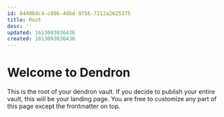 ```yaml
---
id: 64406dc4-c086-4dbd-9756-7212a2625375
title: Root
desc: ''
updated: 1613093036436
created: 1613093036436
---
```

# Welcome to Dendron

This is the root of your dendron vault. If you decide to publish your entire vault, this will be your landing page. You are free to customize any part of this page except the frontmatter on top. 
